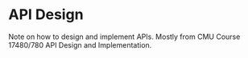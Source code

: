 # API Design

Note on how to design and implement APIs. Mostly from CMU Course 17480/780 API Design and Implementation.

